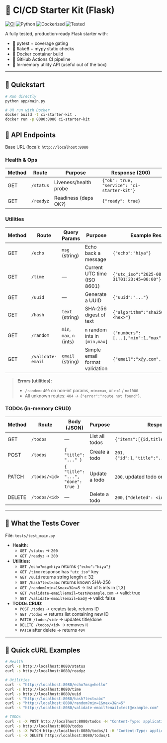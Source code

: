 # 🧪 CI/CD Starter Kit (Flask)

[![CI](https://github.com/AChad10/ci-cd-starterkit/actions/workflows/ci.yml/badge.svg?branch=main)](https://github.com/AChad10/ci-cd-starterkit/actions)
![Python](https://img.shields.io/badge/python-3.11-blue)
![Dockerized](https://img.shields.io/badge/docker-ready-brightgreen)
![Tested](https://img.shields.io/badge/tests-passing-success)
<!-- Optional: Coverage -->
<!-- ![Coverage](https://img.shields.io/codecov/c/github/arnavchaddha/ci-cd-starterkit) -->

A fully tested, production‑ready Flask starter with:

- 🧪 pytest + coverage gating
- 🧼 flake8 + mypy static checks
- 🐳 Docker container build
- 🤖 GitHub Actions CI pipeline
- 🧠 In-memory utility API (useful out of the box)

---

## 🚀 Quickstart

```bash
# Run directly
python app/main.py

# OR run with Docker
docker build -t ci-starter-kit .
docker run -p 8080:8080 ci-starter-kit

```

## 📡 API Endpoints

Base URL (local): `http://localhost:8080`

### Health & Ops

| Method | Route      | Purpose                  | Response (200) |
|--------|------------|--------------------------|----------------|
| GET    | `/status`  | Liveness/health probe    | `{"ok": true, "service": "ci-starter-kit"}` |
| GET    | `/readyz`  | Readiness (deps OK?)     | `{"ready": true}` |

### Utilities

| Method | Route                 | Query Params                 | Purpose                          | Example Response |
|--------|-----------------------|------------------------------|----------------------------------|------------------|
| GET    | `/echo`               | `msg` (string)               | Echo back a message              | `{"echo":"hiya"}` |
| GET    | `/time`               | —                            | Current UTC time (ISO 8601)      | `{"utc_iso":"2025-08-31T01:23:45+00:00"}` |
| GET    | `/uuid`               | —                            | Generate a UUID                  | `{"uuid":"..."}` |
| GET    | `/hash`               | `text` (string)              | SHA‑256 digest of text           | `{"algorithm":"sha256","hash":"<hex>"}` |
| GET    | `/random`             | `min`, `max`, `n` (ints)     | `n` random ints in `[min,max]`   | `{"numbers":[...],"min":1,"max":3,"n":5}` |
| GET    | `/validate-email`     | `email` (string)             | Simple email format validation   | `{"email":"x@y.com","valid":true}` |

> **Errors (utilities):**
> - `/random`: `400` on non‑int params, `min>max`, or `n<1` / `n>1000`.
> - All unknown routes: `404` → `{"error":"route not found"}`.

### TODOs (in‑memory CRUD)

| Method | Route              | Body (JSON)                          | Purpose         | Response |
|--------|--------------------|--------------------------------------|-----------------|----------|
| GET    | `/todos`           | —                                    | List all todos  | `{"items":[{id,title,done},...]}` |
| POST   | `/todos`           | `{ "title": "..." }`                 | Create a todo   | `201`, `{"id":1,"title":"...","done":false}` |
| PATCH  | `/todos/<id>`      | `{ "title": "...", "done": true }`   | Update a todo   | `200`, updated todo or `404` |
| DELETE | `/todos/<id>`      | —                                    | Delete a todo   | `200`, `{"deleted": <id>}` or `404` |

---

## 🧪 What the Tests Cover

File: `tests/test_main.py`

- **Health:**
  - `GET /status` → `200`
  - `GET /readyz` → `200`
- **Utilities:**
  - `GET /echo?msg=hiya` returns `{"echo":"hiya"}`
  - `GET /time` response has `"utc_iso"` key
  - `GET /uuid` returns string length ≥ 32
  - `GET /hash?text=abc` returns known SHA-256
  - `GET /random?min=1&max=3&n=5` → list of 5 ints in [1,3]
  - `GET /validate-email?email=test@example.com` → valid: true
  - `GET /validate-email?email=bad@` → valid: false
- **TODOs CRUD:**
  - `POST /todos` → creates task, returns ID
  - `GET /todos` → returns list containing new ID
  - `PATCH /todos/<id>` → updates title/done
  - `DELETE /todos/<id>` → removes it
  - `PATCH` after delete → returns `404`

---

## 🧪 Quick cURL Examples

```bash
# Health
curl -s http://localhost:8080/status
curl -s http://localhost:8080/readyz

# Utilities
curl -s "http://localhost:8080/echo?msg=hello"
curl -s http://localhost:8080/time
curl -s http://localhost:8080/uuid
curl -s "http://localhost:8080/hash?text=abc"
curl -s "http://localhost:8080/random?min=1&max=3&n=5"
curl -s "http://localhost:8080/validate-email?email=test@example.com"

# TODOs
curl -s -X POST http://localhost:8080/todos -H "Content-Type: application/json" -d '{"title":"first task"}'
curl -s http://localhost:8080/todos
curl -s -X PATCH http://localhost:8080/todos/1 -H "Content-Type: application/json" -d '{"done":true,"title":"renamed"}'
curl -s -X DELETE http://localhost:8080/todos/1

